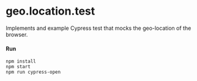 # geo.location.test

Implements and example Cypress test that mocks the geo-location of the browser.

#### Run

`npm install`  
`npm start`  
`npm run cypress-open`
